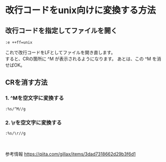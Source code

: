 # 改行コードをunix向けに変換する方法

## 改行コードを指定してファイルを開く
```
:e ++ff=unix
```
これで改行コードをLFとしてファイルを開き直します。<br>
すると、CRの箇所に ^M が表示されるようになります。
あとは、この ^M を消せばOK。

## CRを消す方法
### 1. ^Mを空文字に変換する
```
:%s/^M//g
```

### 2. \rを空文字に変換する
```
:%s/\r//g
```

<br><br>
参考情報
https://qiita.com/gillax/items/3dad7318662d29b3f6d1
